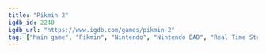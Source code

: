 ```yaml
---
title: "Pikmin 2"
igdb_id: 2240
igdb_url: "https://www.igdb.com/games/pikmin-2"
tag: ["Main game", "Pikmin", "Nintendo", "Nintendo EAD", "Real Time Strategy (RTS)", "Adventure", "Single player", "Multiplayer", "Co-operative", "Bird view / Isometric", "Action", "Science fiction"]
---
```


